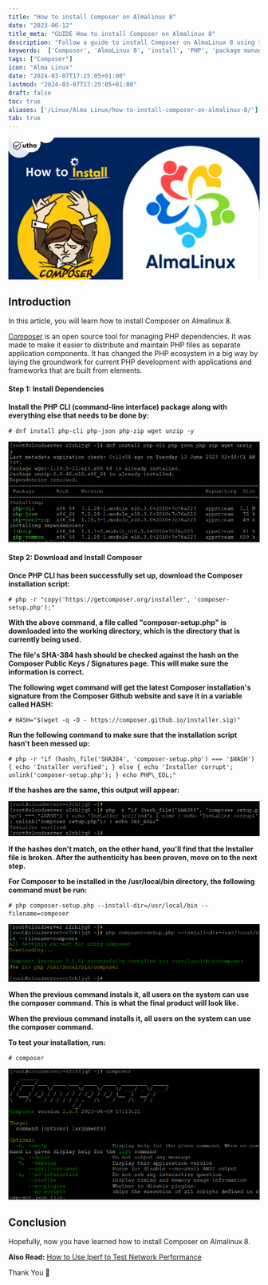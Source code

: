 ```yaml
---
title: "How to install Composer on Almalinux 8"
date: "2023-06-12"
title_meta: "GUIDE How to install Composer on Almalinux 8"
description: "Follow a guide to install Composer on AlmaLinux 8 using the package manager, facilitating PHP dependency management and project automation through command-line installation."
keywords:  ['Composer', 'AlmaLinux 8', 'install', 'PHP', 'package manager', 'dependencies']
tags: ["Composer"]
icon: "Alma Linux"
date: "2024-03-07T17:25:05+01:00"
lastmod: "2024-03-07T17:25:05+01:00" 
draft: false
toc: true
aliases: ['/Linux/Alma Linux/how-to-install-composer-on-almalinux-8/']
tab: true
---
```


![How to install Composer on Almalinux 8](images/How-to-install-Composer-on-Almalinux-8-1024x576.jpg)

## Introduction

In this article, you will learn how to install Composer on Almalinux 8.

[Composer](https://en.wikipedia.org/wiki/Composer) is an open source tool for managing PHP dependencies. It was made to make it easier to distribute and maintain PHP files as separate application components. It has changed the PHP ecosystem in a big way by laying the groundwork for current PHP development with applications and frameworks that are built from elements.

#### Step 1: Install Dependencies

**Install the PHP CLI (command-line interface) package along with everything else that needs to be done by:**

```
# dnf install php-cli php-json php-zip wget unzip -y

```

![install Composer on Almalinux 8](images/image-1169.png)

#### Step 2: Download and Install Composer

**Once PHP CLI has been successfully set up, download the Composer installation script:**

```
# php -r "copy('https://getcomposer.org/installer', 'composer-setup.php');"

```

**With the above command, a file called "composer-setup.php" is downloaded into the working directory, which is the directory that is currently being used.**

**The file's SHA-384 hash should be checked against the hash on the Composer Public Keys / Signatures page. This will make sure the information is correct.**

**The following wget command will get the latest Composer installation's signature from the Composer Github website and save it in a variable called HASH:**

```
# HASH="$(wget -q -O - https://composer.github.io/installer.sig)"

```

**Run the following command to make sure that the installation script hasn't been messed up:**

```
# php -r "if (hash\_file('SHA384', 'composer-setup.php') === '$HASH') { echo 'Installer verified'; } else { echo 'Installer corrupt'; unlink('composer-setup.php'); } echo PHP\_EOL;"

```

**If the hashes are the same, this output will appear:**

![installer verified](images/image-1168.png)

**If the hashes don't match, on the other hand, you'll find that the Installer file is broken. After the authenticity has been proven, move on to the next step.**

**For Composer to be installed in the /usr/local/bin directory, the following command must be run:**

```
# php composer-setup.php --install-dir=/usr/local/bin --filename=composer

```

![How to install Composer on Almalinux 8](images/image-1167.png)

**When the previous command instals it, all users on the system can use the composer command. This is what the final product will look like.**

**When the previous command installs it, all users on the system can use the composer command.**

**To test your installation, run:**

```
# composer

```

![How to install Composer on Almalinux 8](images/image-1166.png)

## Conclusion

Hopefully, now you have learned how to install Composer on Almalinux 8.

**Also Read:** [How to Use Iperf to Test Network Performance](https://utho.com/docs/tutorial/how-to-use-iperf-to-test-network-performance/)

Thank You 🙂
